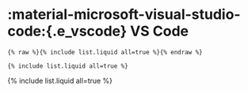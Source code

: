 # **:material-microsoft-visual-studio-code:{.e_vscode} VS Code**

```
{% raw %}{% include list.liquid all=true %}{% endraw %}

{% include list.liquid all=true %}
```

{% include list.liquid all=true %}
